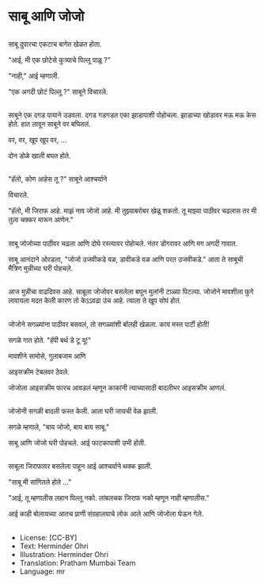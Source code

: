 # साबू आणि जोजो

##
साबू दुपारचा एकटाच बागेत खेळत होता.

"आई, मी एक छोटेसे कुत्र्याचे पिल्लू पाळू ?"

"नाही," आई म्हणाली.

"एक अगदी छोटं पिल्लू ?" साबूने विचारले.

##
साबूने एक दगड पायाने उडवला. दगड गडगडत एका झाडापाशी पोहोचला. झाडाच्या खोडावर मऊ मऊ केस होते. हात लावून साबूने वर बघितलं.

वर, वर, खूप खूप वर, ...

दोन डोळे खाली बघत होते.

##
"हॅलो, कोण आहेस तू ?" साबूने आश्‍चर्याने

विचारले.

"हॅलो, मी जिराफ आहे. माझं नाव जोजो आहे. मी तुझ्याबरोबर खेळू शकतो. तू माझ्या पाठीवर चढलास तर मी तुला चक्कर मारून आणेन."

##
साबू जोजोच्या पाठीवर चढला आणि दोघे रस्त्यावर पोहोचले. नंतर डोंगरावर आणि मग अगदी गावात.

साबू आनंदाने ओरडला, "जोजो उजवीकडे वळ, डावीकडे वळ आणि परत उजवीकडे." आता ते साबूची मैत्रिण मुन्नीच्या घरी पोहचले.

##
आज मुन्नीचा वाढदिवस आहे. साबूला जोजोवर बसलेला बघून मुलांनी टाळ्या पिटल्या. जोजोने मावशीला फुगे लावायला मदत केली कारण तो केऽऽवढा उंच आहे. त्याला ते खूप सोपं होतं.

##
जोजोने सगळ्यांना पाठीवर बसवलं, तो  सगळ्यांशी बॉलही खेळला. काय मस्त पार्टी होती!

सगळे गात होते. "हॅपी बर्थ डे टू यू!"

मावशीने सामोसे, गुलाबजाम आणि

आइसक्रीम टेबलवर ठेवले.

जोजोला आइसक्रीम फारच आवडलं म्हणून काकांनी त्याच्यासाठी बादलीभर आइसक्रीम आणलं.

##
जोजोनी सगळी बादली फस्त केली. आता घरी जायची वेळ झाली.

सगळे म्हणाले, "बाय जोजो, बाय बाय साबू."

साबू आणि जोजो घरी पोहचले. आई फाटकापाशी उभी होती.

##
साबूला जिराफावर बसलेला पाहून आई आश्‍चर्याने थक्क झाली.

"साबू मी सांगितले होते ..."

"आई, तू म्हणालीस लहान पिल्लू नको.
लांबलचक जिराफ नको म्हणून नाही म्हणालीस."

आई काही बोलायच्या आतच प्राणी संग्रहालयाचे लोक आले आणि जोजोला घेऊन गेले.

##
* License: [CC-BY]
* Text: Herminder Ohri
* Illustration: Herminder Ohri
* Translation: Pratham Mumbai Team
* Language: mr
